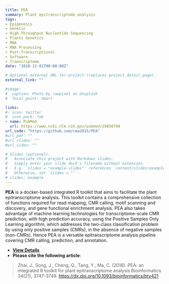```yaml
---
title: PEA
summary: Plant epitranscriptome analysis
tags:
- Epigenesis
- Genetic
- High-Throughput Nucleotide Sequencing
- Plants Genetics
- RNA
- RNA Processing
- Post-Transcriptional
- Software
- Transcriptome
date: "2018-11-01T00:00:00Z"

# Optional external URL for project (replaces project detail page).
external_link: ""

#image:
#  caption: Photo by rawpixel on Unsplash
#  focal_point: Smart

links:
#- icon: twitter
#  icon_pack: fab
- name: PubMed
  url: https://www.ncbi.nlm.nih.gov/pubmed/29850798
url_code: "https://github.com/cma2015/PEA"
#url_pdf: ""
#url_slides: ""
#url_video: ""

# Slides (optional).
#   Associate this project with Markdown slides.
#   Simply enter your slide deck's filename without extension.
#   E.g. `slides = "example-slides"` references `content/slides/example-slides.md`.
#   Otherwise, set `slides = ""`.
# slides: example
---
```


**PEA** is a docker-based integrated R toolkit that aims to facilitate the plant epitranscriptome analysis. This toolkit contains a comprehensive collection of functions required for read mapping, CMR calling, motif scanning and discovery, and gene functional enrichment analysis. PEA also takes advantage of machine learning technologies for transcriptome-scale CMR prediction, with high prediction accuracy, using the Positive Samples Only Learning algorithm, which addresses the two-class classification problem by using only positive samples (CMRs), in the absence of negative samples (non-CMRs). Hence PEA is a versatile epitranscriptome analysis pipeline covering CMR calling, prediction, and annotation.

* [**View Details**](http://bioinfo.nwafu.edu.cn/publication/bioinformatics_2018_pea/)
* **Please cite the following article**:<br>

> Zhai, J., Song, J., Cheng, Q., Tang, Y., Ma, C. (2018). PEA: an integrated R toolkit for plant epitranscriptome analysis Bioinformatics  34(21), 3747-3749. https://dx.doi.org/10.1093/bioinformatics/bty421

